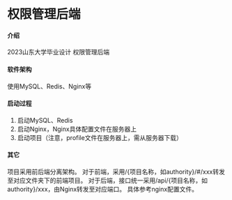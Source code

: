 # 权限管理后端

#### 介绍
2023山东大学毕业设计 权限管理后端

#### 软件架构
使用MySQL、Redis、Nginx等


#### 启动过程

1.  启动MySQL、Redis
2.  启动Nginx，Nginx具体配置文件在服务器上
3.  启动项目（注意，profile文件在服务器上，需从服务器下载）

#### 其它
项目采用前后端分离架构。
对于前端，采用/{项目名称，如authority}/#/xxx转发至对应文件夹下的前端项目。
对于后端，接口统一采用/api/{项目名称，如authority}/xxx，由Nginx转发至对应端口。
具体参考nginx配置文件。
